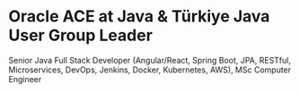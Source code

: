 # Oracle ACE at Java & Türkiye Java User Group Leader
Senior Java Full Stack Developer (Angular/React, Spring Boot, JPA, RESTful, Microservices, DevOps, Jenkins, Docker, Kubernetes, AWS), MSc Computer Engineer
